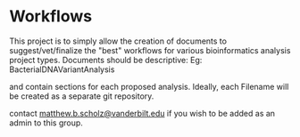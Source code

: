 # Workflows

This project is to simply allow the creation of documents to suggest/vet/finalize the "best" workflows for various bioinformatics analysis project types.  Documents should be descriptive:
Eg:
BacterialDNAVariantAnalysis

and contain sections for each proposed analysis.  Ideally, each Filename will be created as a separate git repository.  

contact matthew.b.scholz@vanderbilt.edu if you wish to be added as an admin to this group.
